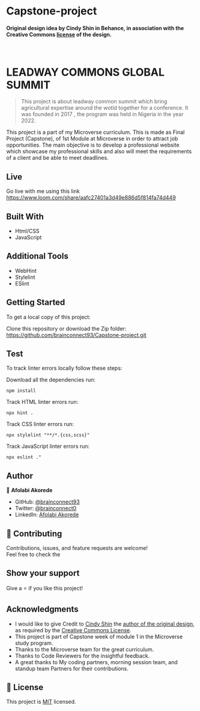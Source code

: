 # Capstone-project

#### Original design idea by **Cindy Shin in Behance**, in association with the Creative Commons [license](./MIT.md) of the design.
<br />

# LEADWAY COMMONS GLOBAL SUMMIT

> This project is about leadway common summit which bring agricultural expertise around the wotld together for a conference. It was founded in 2017 , the program was held in Nigeria in the year 2022.


This project is a part of my Microverse curriculum. This is made as Final Project (Capstone), of 1st Module at Microverse in order to attract job opportunities. The main objective is to develop a professional website which showcase my professional skills and also will meet the requirements of a client and be able to meet deadlines.

## Live
Go live with me using this link https://www.loom.com/share/aafc27401a3d49e886d5f814fa74d449

## Built With

- Html/CSS
- JavaScript

## Additional Tools

- WebHint
- Stylelint
- ESlint

## Getting Started

To get a local copy of this project:

Clone this repository or download the Zip folder:
https://github.com/brainconnect93/Capstone-project.git

## Test
To track linter errors locally follow these steps:  

Download all the dependencies run:
```
npm install
```
Track HTML linter errors run:
```
npx hint .
```
Track CSS linter errors run:
```
npx stylelint "**/*.{css,scss}"
```
Track JavaScript linter errors run:
```
npx eslint ."
```

## Author
👤 **Afolabi Akorede**

- GitHub: [@brainconnect93](https://github.com/brainconnect93)
- Twitter: [@brainconnect0](https://twitter.com/brainconnect0)
- LinkedIn: [Afolabi Akorede](https://linkedin.com/in/brainconnect93)

## 🤝 Contributing

Contributions, issues, and feature requests are welcome!  
Feel free to check the

## Show your support

Give a ⭐️ if you like this project!

## Acknowledgments

- I would like to give Credit to [Cindy Shin](https://www.behance.net/adagio07) the [author of the original design](https://www.behance.net/gallery/29845175/CC-Global-Summit-2015), as required by the [Creative Commons License](https://creativecommons.org/licenses/).
- This project is part of Capstone week of module 1 in the Microverse study program.
- Thanks to the Microverse team for the great curriculum.
- Thanks to Code Reviewers for the insightful feedback.
- A great thanks to My coding partners, morning session team, and standup team Partners for their contributions.

## 📝 License

This project is [MIT](./MIT.md) licensed.
